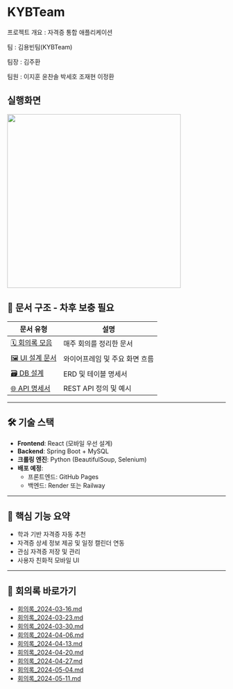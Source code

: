 # KYBTeam

프로젝트 개요 : 자격증 통합 애플리케이션

팀 : 김용빈팀(KYBTeam)

팀장 : 김주환

팀원 : 이지훈 윤찬솔 박세호 조재현 이정환

## 실행화면

<img src="https://github.com/user-attachments/assets/a196e250-8fd0-482d-ad7e-b134f0dbc1c9" width="400"/>

## 📁 문서 구조 - 차후 보충 필요

| 문서 유형 | 설명 |
|-----------|------|
| [🗓 회의록 모음](./1_회의록/) | 매주 회의를 정리한 문서 |
| [🖼 UI 설계 문서](./3_UI설계/) | 와이어프레임 및 주요 화면 흐름 |
| [🗃 DB 설계](./4_DB설계/) | ERD 및 테이블 명세서 |
| [🌐 API 명세서](./5_API명세서/) | REST API 정의 및 예시 |

---

## 🛠️ 기술 스택

- **Frontend**: React (모바일 우선 설계)
- **Backend**: Spring Boot + MySQL
- **크롤링 엔진**: Python (BeautifulSoup, Selenium)
- **배포 예정**:
  - 프론트엔드: GitHub Pages
  - 백엔드: Render 또는 Railway

---

## 📌 핵심 기능 요약

- 학과 기반 자격증 자동 추천
- 자격증 상세 정보 제공 및 일정 캘린더 연동
- 관심 자격증 저장 및 관리
- 사용자 친화적 모바일 UI

---

## 🧾 회의록 바로가기

- [회의록_2024-03-16.md](./1_회의록/회의록_2024-03-16.md)
- [회의록_2024-03-23.md](./1_회의록/회의록_2024-03-23.md)
- [회의록_2024-03-30.md](./1_회의록/회의록_2024-03-30.md)
- [회의록_2024-04-06.md](./1_회의록/회의록_2024-04-06.md)
- [회의록_2024-04-13.md](./1_회의록/회의록_2024-04-13.md)
- [회의록_2024-04-20.md](./1_회의록/회의록_2024-04-20.md)
- [회의록_2024-04-27.md](./1_회의록/회의록_2024-04-27.md)
- [회의록_2024-05-04.md](./1_회의록/회의록_2024-05-04.md)
- [회의록_2024-05-11.md](./1_회의록/회의록_2024-05-11.md)
